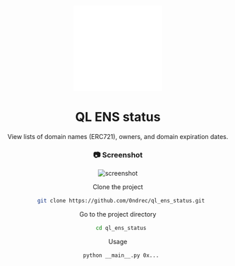 <div align="center">

  <img src="logo.svg" alt="logo" width="200" height="auto" />
  <h1>QL ENS status</h1>
  
  <p>
    View lists of domain names (ERC721), owners, and domain expiration dates.
  </p>
  

<!-- Screenshots -->
### :camera: Screenshot

<div align="center"> 
  <img src="https://github.com/0ndrec/ql_ens_status/blob/main/none.png" alt="screenshot" />
</div>



Clone the project

```bash
  git clone https://github.com/0ndrec/ql_ens_status.git
```

Go to the project directory

```bash
  cd ql_ens_status
```
  
Usage

```bash
  python __main__.py 0x...
```
